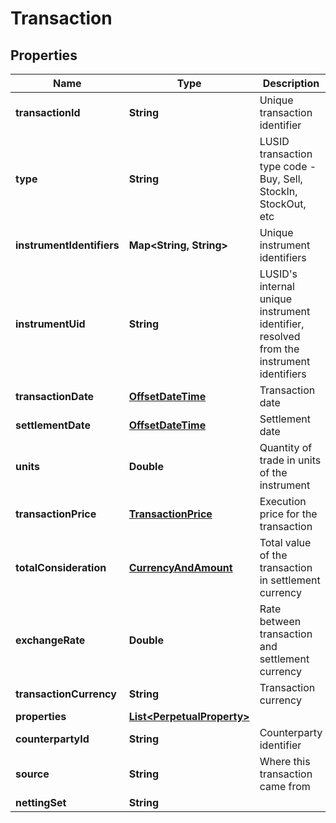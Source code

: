 
# Transaction

## Properties
Name | Type | Description | Notes
------------ | ------------- | ------------- | -------------
**transactionId** | **String** | Unique transaction identifier | 
**type** | **String** | LUSID transaction type code - Buy, Sell, StockIn, StockOut, etc | 
**instrumentIdentifiers** | **Map&lt;String, String&gt;** | Unique instrument identifiers |  [optional]
**instrumentUid** | **String** | LUSID&#39;s internal unique instrument identifier, resolved from the instrument identifiers | 
**transactionDate** | [**OffsetDateTime**](OffsetDateTime.md) | Transaction date | 
**settlementDate** | [**OffsetDateTime**](OffsetDateTime.md) | Settlement date | 
**units** | **Double** | Quantity of trade in units of the instrument | 
**transactionPrice** | [**TransactionPrice**](TransactionPrice.md) | Execution price for the transaction | 
**totalConsideration** | [**CurrencyAndAmount**](CurrencyAndAmount.md) | Total value of the transaction in settlement currency | 
**exchangeRate** | **Double** | Rate between transaction and settlement currency |  [optional]
**transactionCurrency** | **String** | Transaction currency |  [optional]
**properties** | [**List&lt;PerpetualProperty&gt;**](PerpetualProperty.md) |  |  [optional]
**counterpartyId** | **String** | Counterparty identifier |  [optional]
**source** | **String** | Where this transaction came from | 
**nettingSet** | **String** |  |  [optional]



